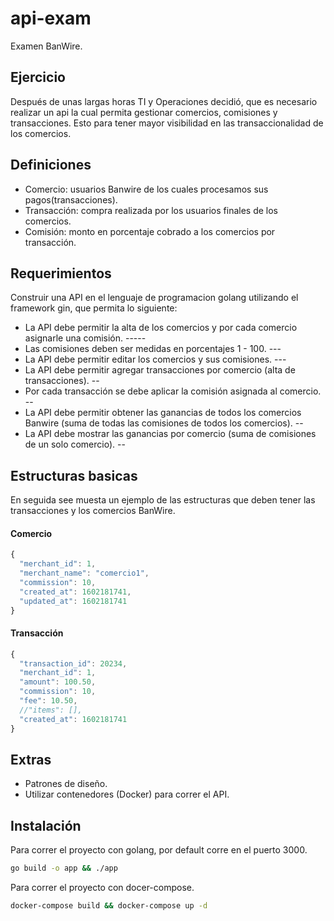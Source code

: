 # api-exam
Examen BanWire.

## Ejercicio

Después de unas largas horas TI y Operaciones decidió, que es necesario realizar un api la cual permita gestionar comercios, comisiones y transacciones. Esto para tener mayor visibilidad en las transaccionalidad de los comercios.

## Definiciones

* Comercio: usuarios Banwire de los cuales procesamos sus pagos(transacciones).   
* Transacción: compra realizada por los usuarios finales de los comercios. 
* Comisión: monto en porcentaje cobrado a los comercios por transacción. 

## Requerimientos

Construir una API en el lenguaje de programacion golang utilizando el framework gin, que permita lo siguiente: 

* La API debe permitir la alta de los comercios y por cada comercio asignarle una comisión. -----
* Las comisiones deben ser medidas en porcentajes 1 - 100. ---
* La API debe permitir editar los comercios y sus comisiones. ---
* La API debe permitir agregar transacciones por comercio (alta de transacciones). --
* Por cada transacción se debe aplicar la comisión asignada al comercio. --
* La API debe permitir obtener las ganancias de todos los comercios Banwire (suma de todas las comisiones de todos los comercios). --
* La API debe mostrar las ganancias por comercio (suma de comisiones de un solo comercio). --


## Estructuras basicas

En seguida see muesta un ejemplo de las estructuras que deben tener las transacciones y los comercios BanWire.

#### Comercio
```js
{
  "merchant_id": 1,
  "merchant_name": "comercio1",
  "commission": 10,
  "created_at": 1602181741,
  "updated_at": 1602181741
} 
```
#### Transacción

```js
{
  "transaction_id": 20234,
  "merchant_id": 1,
  "amount": 100.50,
  "commission": 10,
  "fee": 10.50,
  //"items": [],
  "created_at": 1602181741
}
```
## Extras

* Patrones de diseño.
* Utilizar contenedores (Docker) para correr el API.

## Instalación

Para correr el proyecto con golang, por default corre en el puerto 3000.

```bash
go build -o app && ./app  
```

Para correr el proyecto con docer-compose.

```bash
docker-compose build && docker-compose up -d  
```
